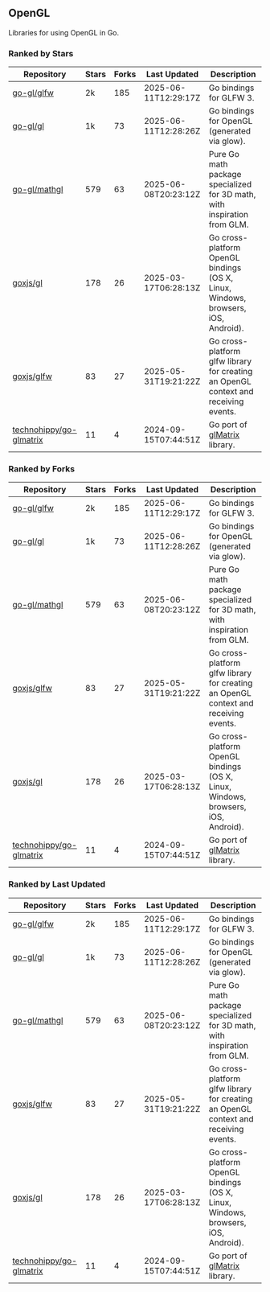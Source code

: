 ## OpenGL

Libraries for using OpenGL in Go.

### Ranked by Stars

| Repository | Stars | Forks | Last Updated | Description | 
|------------|-------|-------|--------------|-------------|
| [go-gl/glfw](https://github.com/go-gl/glfw) | 2k | 185 | 2025-06-11T12:29:17Z |  Go bindings for GLFW 3. |
| [go-gl/gl](https://github.com/go-gl/gl) | 1k | 73 | 2025-06-11T12:28:26Z |  Go bindings for OpenGL (generated via glow). |
| [go-gl/mathgl](https://github.com/go-gl/mathgl) | 579 | 63 | 2025-06-08T20:23:12Z |  Pure Go math package specialized for 3D math, with inspiration from GLM. |
| [goxjs/gl](https://github.com/goxjs/gl) | 178 | 26 | 2025-03-17T06:28:13Z |  Go cross-platform OpenGL bindings (OS X, Linux, Windows, browsers, iOS, Android). |
| [goxjs/glfw](https://github.com/goxjs/glfw) | 83 | 27 | 2025-05-31T19:21:22Z |  Go cross-platform glfw library for creating an OpenGL context and receiving events. |
| [technohippy/go-glmatrix](https://github.com/technohippy/go-glmatrix) | 11 | 4 | 2024-09-15T07:44:51Z |  Go port of [glMatrix](https://glmatrix.net/) library. |

### Ranked by Forks

| Repository | Stars | Forks | Last Updated | Description | 
|------------|-------|-------|--------------|-------------|
| [go-gl/glfw](https://github.com/go-gl/glfw) | 2k | 185 | 2025-06-11T12:29:17Z |  Go bindings for GLFW 3. |
| [go-gl/gl](https://github.com/go-gl/gl) | 1k | 73 | 2025-06-11T12:28:26Z |  Go bindings for OpenGL (generated via glow). |
| [go-gl/mathgl](https://github.com/go-gl/mathgl) | 579 | 63 | 2025-06-08T20:23:12Z |  Pure Go math package specialized for 3D math, with inspiration from GLM. |
| [goxjs/glfw](https://github.com/goxjs/glfw) | 83 | 27 | 2025-05-31T19:21:22Z |  Go cross-platform glfw library for creating an OpenGL context and receiving events. |
| [goxjs/gl](https://github.com/goxjs/gl) | 178 | 26 | 2025-03-17T06:28:13Z |  Go cross-platform OpenGL bindings (OS X, Linux, Windows, browsers, iOS, Android). |
| [technohippy/go-glmatrix](https://github.com/technohippy/go-glmatrix) | 11 | 4 | 2024-09-15T07:44:51Z |  Go port of [glMatrix](https://glmatrix.net/) library. |

### Ranked by Last Updated

| Repository | Stars | Forks | Last Updated | Description | 
|------------|-------|-------|--------------|-------------|
| [go-gl/glfw](https://github.com/go-gl/glfw) | 2k | 185 | 2025-06-11T12:29:17Z |  Go bindings for GLFW 3. |
| [go-gl/gl](https://github.com/go-gl/gl) | 1k | 73 | 2025-06-11T12:28:26Z |  Go bindings for OpenGL (generated via glow). |
| [go-gl/mathgl](https://github.com/go-gl/mathgl) | 579 | 63 | 2025-06-08T20:23:12Z |  Pure Go math package specialized for 3D math, with inspiration from GLM. |
| [goxjs/glfw](https://github.com/goxjs/glfw) | 83 | 27 | 2025-05-31T19:21:22Z |  Go cross-platform glfw library for creating an OpenGL context and receiving events. |
| [goxjs/gl](https://github.com/goxjs/gl) | 178 | 26 | 2025-03-17T06:28:13Z |  Go cross-platform OpenGL bindings (OS X, Linux, Windows, browsers, iOS, Android). |
| [technohippy/go-glmatrix](https://github.com/technohippy/go-glmatrix) | 11 | 4 | 2024-09-15T07:44:51Z |  Go port of [glMatrix](https://glmatrix.net/) library. |

